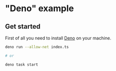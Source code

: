 # "Deno" example

## Get started

First of all you need to install [Deno](https://docs.deno.com/runtime/manual) on your machine.

```sh
deno run --allow-net index.ts

# or

deno task start
```